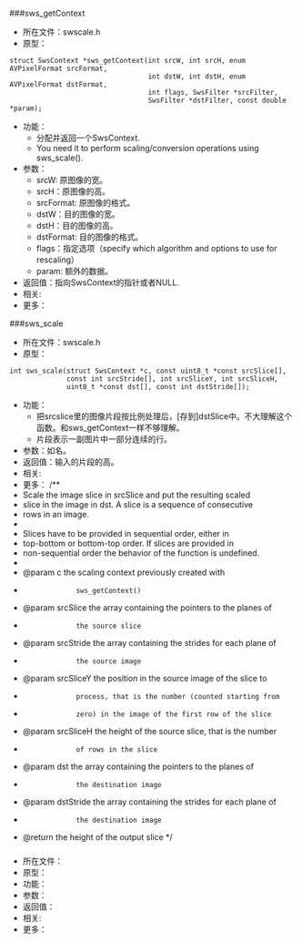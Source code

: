 
###sws_getContext
* 所在文件：swscale.h
* 原型：
```
struct SwsContext *sws_getContext(int srcW, int srcH, enum AVPixelFormat srcFormat,
                                  int dstW, int dstH, enum AVPixelFormat dstFormat,
                                  int flags, SwsFilter *srcFilter,
                                  SwsFilter *dstFilter, const double *param);
```
* 功能：
	* 分配并返回一个SwsContext. 
	* You need it to perform scaling/conversion operations using sws_scale().
* 参数：
	* srcW: 原图像的宽。
	* srcH：原图像的高。
	* srcFormat: 原图像的格式。
	* dstW：目的图像的宽。
	* dstH：目的图像的高。
	* dstFormat: 目的图像的格式。
	* flags：指定选项（specify which algorithm and options to use for rescaling）
	* param: 额外的数据。
* 返回值：指向SwsContext的指针或者NULL.
* 相关:
* 更多：


###sws_scale
* 所在文件：swscale.h
* 原型：
```
int sws_scale(struct SwsContext *c, const uint8_t *const srcSlice[],
              const int srcStride[], int srcSliceY, int srcSliceH,
              uint8_t *const dst[], const int dstStride[]);
```
* 功能：
	* 把srcslice里的图像片段按比例处理后，[存到]dstSlice中。不大理解这个函数。和sws_getContext一样不够理解。
	* 片段表示一副图片中一部分连续的行。
* 参数：如名。
* 返回值：输入的片段的高。
* 相关:
* 更多：
/**
 * Scale the image slice in srcSlice and put the resulting scaled
 * slice in the image in dst. A slice is a sequence of consecutive
 * rows in an image.
 *
 * Slices have to be provided in sequential order, either in
 * top-bottom or bottom-top order. If slices are provided in
 * non-sequential order the behavior of the function is undefined.
 *
 * @param c         the scaling context previously created with
 *                  sws_getContext()
 * @param srcSlice  the array containing the pointers to the planes of
 *                  the source slice
 * @param srcStride the array containing the strides for each plane of
 *                  the source image
 * @param srcSliceY the position in the source image of the slice to
 *                  process, that is the number (counted starting from
 *                  zero) in the image of the first row of the slice
 * @param srcSliceH the height of the source slice, that is the number
 *                  of rows in the slice
 * @param dst       the array containing the pointers to the planes of
 *                  the destination image
 * @param dstStride the array containing the strides for each plane of
 *                  the destination image
 * @return          the height of the output slice
 */

###
* 所在文件：
* 原型：
* 功能：
* 参数：
* 返回值：
* 相关:
* 更多：
